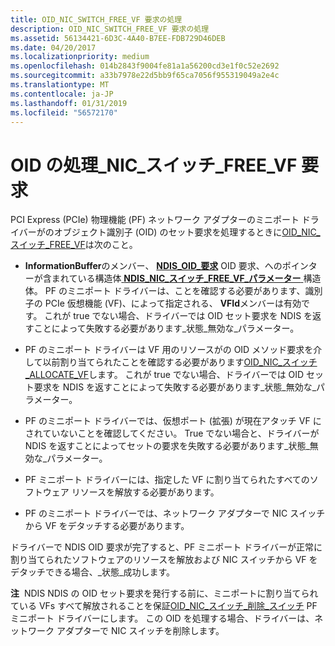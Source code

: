 ```yaml
---
title: OID_NIC_SWITCH_FREE_VF 要求の処理
description: OID_NIC_SWITCH_FREE_VF 要求の処理
ms.assetid: 56134421-6D3C-4A40-B7EE-FDB729D46DEB
ms.date: 04/20/2017
ms.localizationpriority: medium
ms.openlocfilehash: 014b2843f9004fe81a1a56200cd3e1f0c52e2692
ms.sourcegitcommit: a33b7978e22d5bb9f65ca7056f955319049a2e4c
ms.translationtype: MT
ms.contentlocale: ja-JP
ms.lasthandoff: 01/31/2019
ms.locfileid: "56572170"
---
```

# <a name="handling-oidnicswitchfreevf-requests"></a>OID の処理\_NIC\_スイッチ\_FREE\_VF 要求


PCI Express (PCIe) 物理機能 (PF) ネットワーク アダプターのミニポート ドライバーがのオブジェクト識別子 (OID) のセット要求を処理するときに[OID\_NIC\_スイッチ\_FREE\_VF](https://msdn.microsoft.com/library/windows/hardware/hh451822)は次のこと。

-   **InformationBuffer**のメンバー、 [ **NDIS\_OID\_要求**](https://msdn.microsoft.com/library/windows/hardware/ff566710) OID 要求、へのポインターが含まれている構造体[ **NDIS\_NIC\_スイッチ\_FREE\_VF\_パラメーター** ](https://msdn.microsoft.com/library/windows/hardware/hh451579)構造体。 PF のミニポート ドライバーは、ことを確認する必要があります、識別子の PCIe 仮想機能 (VF)、によって指定される、 **VFId**メンバーは有効です。 これが true でない場合、ドライバーでは OID セット要求を NDIS を返すことによって失敗する必要があります\_状態\_無効な\_パラメーター。

-   PF のミニポート ドライバーは VF 用のリソースがの OID メソッド要求を介して以前割り当てられたことを確認する必要があります[OID\_NIC\_スイッチ\_ALLOCATE\_VF](https://msdn.microsoft.com/library/windows/hardware/hh451814)します。 これが true でない場合、ドライバーでは OID セット要求を NDIS を返すことによって失敗する必要があります\_状態\_無効な\_パラメーター。

-   PF のミニポート ドライバーでは、仮想ポート (拡張) が現在アタッチ VF にされていないことを確認してください。 True でない場合と、ドライバーが NDIS を返すことによってセットの要求を失敗する必要があります\_状態\_無効な\_パラメーター。

-   PF ミニポート ドライバーには、指定した VF に割り当てられたすべてのソフトウェア リソースを解放する必要があります。

-   PF のミニポート ドライバーでは、ネットワーク アダプターで NIC スイッチから VF をデタッチする必要があります。

ドライバーで NDIS OID 要求が完了すると、PF ミニポート ドライバーが正常に割り当てられたソフトウェアのリソースを解放および NIC スイッチから VF をデタッチできる場合、\_状態\_成功します。

**注**  NDIS NDIS の OID セット要求を発行する前に、ミニポートに割り当てられている VFs すべて解放されることを保証[OID\_NIC\_スイッチ\_削除\_スイッチ](https://msdn.microsoft.com/library/windows/hardware/hh451817) PF ミニポート ドライバーにします。 この OID を処理する場合、ドライバーは、ネットワーク アダプターで NIC スイッチを削除します。

 

 

 





